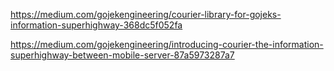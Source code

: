 
https://medium.com/gojekengineering/courier-library-for-gojeks-information-superhighway-368dc5f052fa

https://medium.com/gojekengineering/introducing-courier-the-information-superhighway-between-mobile-server-87a5973287a7